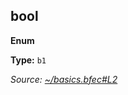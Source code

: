 
<!--
 THIS FILE WAS AUTOMATICALLY GENERATED
 2022-04-04T02:27:49.453Z
-->

## bool

**Enum**

**Type:** <code>b1</code>

_Source: [~/basics.bfec#L2](../basics.bfec#L2)_


